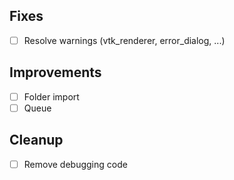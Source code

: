 ## Fixes

- [ ] Resolve warnings (vtk_renderer, error_dialog, ...)

## Improvements

- [ ] Folder import
- [ ] Queue

## Cleanup

- [ ] Remove debugging code
